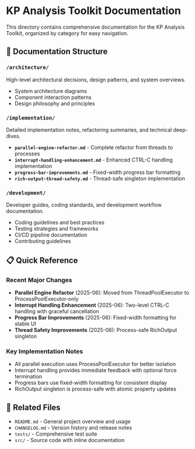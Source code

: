 # KP Analysis Toolkit Documentation

This directory contains comprehensive documentation for the KP Analysis Toolkit, organized by category for easy navigation.

## 📁 Documentation Structure

### `/architecture/`
High-level architectural decisions, design patterns, and system overviews.
- System architecture diagrams
- Component interaction patterns
- Design philosophy and principles

### `/implementation/`
Detailed implementation notes, refactoring summaries, and technical deep-dives.
- **`parallel-engine-refactor.md`** - Complete refactor from threads to processes
- **`interrupt-handling-enhancement.md`** - Enhanced CTRL-C handling implementation
- **`progress-bar-improvements.md`** - Fixed-width progress bar formatting
- **`rich-output-thread-safety.md`** - Thread-safe singleton implementation

### `/development/`
Developer guides, coding standards, and development workflow documentation.
- Coding guidelines and best practices
- Testing strategies and frameworks
- CI/CD pipeline documentation
- Contributing guidelines

## 📋 Quick Reference

### Recent Major Changes
- **Parallel Engine Refactor** (2025-06): Moved from ThreadPoolExecutor to ProcessPoolExecutor-only
- **Interrupt Handling Enhancement** (2025-06): Two-level CTRL-C handling with graceful cancellation
- **Progress Bar Improvements** (2025-06): Fixed-width formatting for stable UI
- **Thread Safety Improvements** (2025-06): Process-safe RichOutput singleton

### Key Implementation Notes
- All parallel execution uses ProcessPoolExecutor for better isolation
- Interrupt handling provides immediate feedback with optional force termination
- Progress bars use fixed-width formatting for consistent display
- RichOutput singleton is process-safe with atomic property updates

## 🔗 Related Files
- `README.md` - General project overview and usage
- `CHANGELOG.md` - Version history and release notes
- `tests/` - Comprehensive test suite
- `src/` - Source code with inline documentation
